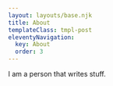 ```yaml
---
layout: layouts/base.njk
title: About
templateClass: tmpl-post
eleventyNavigation:
  key: About
  order: 3
---
```


I am a person that writes stuff.

